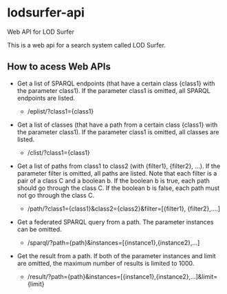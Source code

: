 # lodsurfer-api
Web API for LOD Surfer

This is a web api for a search system called LOD Surfer.

## How to acess Web APIs

- Get a list of SPARQL endpoints (that have a certain class {class1} with the parameter class1). If the parameter class1 is omitted, all SPARQL endpoints are listed.
  - /eplist/?class1={class1}
 
- Get a list of classes (that have a path from a certain class {class1} with the parameter class1). If the parameter class1 is omitted, all classes are listed. 
  - /clist/?class1={class1}
 
- Get a list of paths from class1 to class2 (with {filter1}, {filter2}, ...). If the parameter filter is omitted, all paths are listed. Note that each filter is a pair of a class C and a boolean b. If the boolean b is true, each path should go through the class C. If the boolean b is false, each path must not go through the class C.
  - /path/?class1={class1}&class2={class2}&filter=[{filter1}, {filter2},....]
 
- Get a federated SPARQL query from a path. The parameter instances can be omitted.
  - /sparql/?path={path}&instances=[{instance1},{instance2},...]

- Get the result from a path. If both of the parameter instances and limit are omitted, the maximum number of results is limited to 1000.
  - /result/?path={path}&instances=[{instance1},{instance2},...]&limit={limit}
